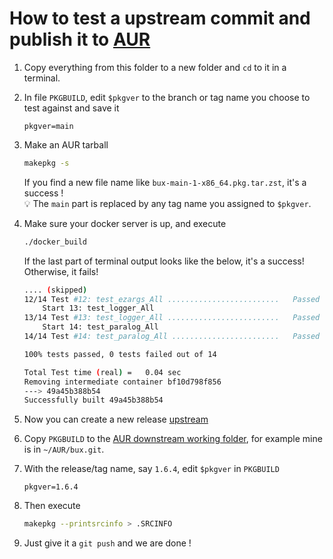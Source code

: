 # How to test a upstream commit and publish it to [AUR](https://aur.archlinux.org/)

1. Copy everything from this folder to a new folder and `cd` to it in a terminal.
2. In file `PKGBUILD`, edit `$pkgver` to the branch or tag name you choose to test against and save it

   ~~~PKGBUILD
   pkgver=main
   ~~~

3. Make an AUR tarball

   ~~~bash
   makepkg -s
   ~~~

   If you find a new file name like `bux-main-1-x86_64.pkg.tar.zst`, it's a success !<br>
   💡 The `main` part is replaced by any tag name you assigned to `$pkgver`.

4. Make sure your docker server is up, and execute

   ~~~bash
   ./docker_build
   ~~~

   If the last part of terminal output looks like the below, it's a success! Otherwise, it fails!

   ~~~bash
   .... (skipped)
   12/14 Test #12: test_ezargs_All .........................   Passed    0.00 sec
       Start 13: test_logger_All
   13/14 Test #13: test_logger_All .........................   Passed    0.00 sec
       Start 14: test_paralog_All
   14/14 Test #14: test_paralog_All ........................   Passed    0.00 sec

   100% tests passed, 0 tests failed out of 14

   Total Test time (real) =   0.04 sec
   Removing intermediate container bf10d798f856
   ---> 49a45b388b54
   Successfully built 49a45b388b54
   ~~~

5. Now you can create a new release [upstream](https://github.com/buck-yeh/bux/releases)
6. Copy `PKGBUILD` to the [AUR downstream working folder](https://wiki.archlinux.org/title/AUR_submission_guidelines), for example mine is in `~/AUR/bux.git`.
7. With the release/tag name, say `1.6.4`, edit `$pkgver` in `PKGBUILD`

   ~~~PKGBUILD
   pkgver=1.6.4
   ~~~

8. Then execute

   ~~~bash
   makepkg --printsrcinfo > .SRCINFO
   ~~~

9. Just give it a `git push` and we are done !

